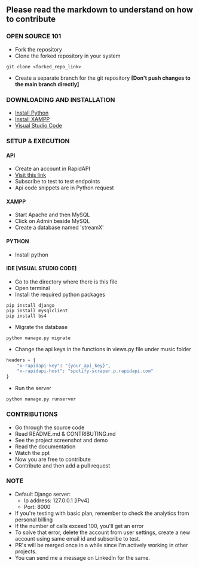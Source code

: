 ## Please read the markdown to understand on how to contribute

### OPEN SOURCE 101
- Fork the repository
- Clone the forked repository in your system<br>
```
git clone <forked_repo_link>
```
- Create a separate branch for the git repository 
**[Don't push changes to the main branch directly]**

### DOWNLOADING AND INSTALLATION
- [Install Python](https://www.python.org/downloads/)
- [Install XAMPP](https://www.apachefriends.org/)
- [Visual Studio Code](https://code.visualstudio.com/)

### SETUP & EXECUTION
#### API
- Create an account in RapidAPI
- [Visit this link](https://rapidapi.com/DataFanatic/api/spotify-scraper)
- Subscribe to test to test endpoints
- Api code snippets are in Python request

#### XAMPP
- Start Apache and then MySQL
- Click on Admin beside MySQL
- Create a database named 'streamX'

#### PYTHON
- Install python

#### IDE [VISUAL STUDIO CODE]
- Go to the directory where there is this file
- Open terminal
- Install the required python packages
```
pip install django
pip install mysqlclient
pip install bs4
```
- Migrate the database
```
python manage.py migrate
```
- Change the api keys in the functions in views.py file under music folder
```py
headers = {
	"x-rapidapi-key": "{your_api_key}",
	"x-rapidapi-host": "spotify-scraper.p.rapidapi.com"
}
```
- Run the server
```
python manage.py runserver
```

### CONTRIBUTIONS
- Go through the source code
- Read README.md & CONTRIBUTING.md
- See the project screenshot and demo
- Read the documentation
- Watch the ppt
- Now you are free to contribute
- Contribute and then add a pull request

### NOTE
- Default Django server:
  - Ip address: 127.0.0.1 [IPv4]
  - Port: 8000
- If you're testing with basic plan, remember to check the analytics from personal billing
- If the number of calls exceed 100, you'll get an error
- To solve that error, delete the account from user settings, create a new account using same email id and subscribe to test.
- PR's will be merged once in a while since I'm actively working in other projects.
- You can send me a message on LinkedIn for the same.
